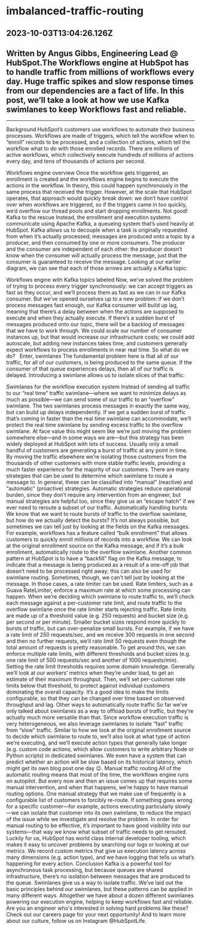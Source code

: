 # imbalanced-traffic-routing

## 2023-10-03T13:04:26.126Z

## Written by Angus Gibbs, Engineering Lead @ HubSpot.The Workflows engine at HubSpot has to handle traffic from millions of workflows every day. Huge traffic spikes and slow response times from our dependencies are a fact of life. In this post, we’ll take a look at how we use Kafka swimlanes to keep Workflows fast and reliable.
_________________

Background
HubSpot’s customers use workflows to automate their business processes. Workflows are made of triggers, which tell the workflow when to “enroll” records to be processed, and a collection of actions, which tell the workflow what to do with those enrolled records. There are millions of active workflows, which collectively execute hundreds of millions of actions every day, and tens of thousands of actions per second.

Workflows engine overview
Once the workflow gets triggered, an enrollment is created and the workflows engine begins to execute the actions in the workflow. In theory, this could happen synchronously in the same process that received the trigger. However, at the scale that HubSpot operates, that approach would quickly break down: we don’t have control over when workflows are triggered, so if the triggers came in too quickly, we’d overflow our thread pools and start dropping enrollments. Not good!
Kafka to the rescue
Instead, the enrollment and execution systems communicate using Apache Kafka, a queueing system that’s used heavily at HubSpot. Kafka allows us to decouple when a task is originally requested from when it’s actually processed; messages are produced onto a topic by a producer, and then consumed by one or more consumers. The producer and the consumer are independent of each other: the producer doesn’t know when the consumer will actually process the message, just that the consumer is guaranteed to receive the message.
Looking at our earlier diagram, we can see that each of those arrows are actually a Kafka topic:

Workflows engine with Kafka topics labeled
Now, we’ve solved the problem of trying to process every trigger synchronously: we can accept triggers as fast as they occur, and we’ll process them as fast as we can in our Kafka consumer. But we’ve opened ourselves up to a new problem: if we don’t process messages fast enough, our Kafka consumer will build up lag, meaning that there’s a delay between when the actions are supposed to execute and when they actually execute.
If there’s a sudden burst of messages produced onto our topic, there will be a backlog of messages that we have to work through. We could scale our number of consumer instances up, but that would increase our infrastructure costs; we could add autoscale, but adding new instances takes time, and customers generally expect workflows to process enrollments in near real time. So what do we do?
 
Enter, swimlanes
The fundamental problem here is that all of our traffic, for all of our customers, is being produced to the same queue. If the consumer of that queue experiences delays, then all of our traffic is delayed. Introducing a swimlane allows us to isolate slices of that traffic:

Swimlanes for the workflow execution system
Instead of sending all traffic to our “real time” traffic swimlane—where we want to minimize delays as much as possible—we can send some of our traffic to an “overflow” swimlane. The two swimlanes process messages in exactly the same way, but can build up delays independently. If we get a sudden burst of traffic that’s coming in faster than the real time swimlane can accommodate, we’ll protect the real time swimlane by sending excess traffic to the overflow swimlane.
At face value this might seem like we’re just moving the problem somewhere else—and in some ways we are—but this strategy has been widely deployed at HubSpot with lots of success. Usually only a small handful of customers are generating a burst of traffic at any point in time. By moving the traffic elsewhere we’re isolating those customers from the thousands of other customers with more stable traffic levels, providing a much faster experience for the majority of our customers.
There are many strategies that can be used to determine which swimlane to route a message to. In general, these can be classified into “manual” (reactive) and “automatic” (proactive) strategies. Automatic strategies reduce operational burden, since they don’t require any intervention from an engineer, but manual strategies are helpful too, since they give us an “escape hatch” if we ever need to reroute a subset of our traffic.
Automatically handling bursts
We know that we want to route bursts of traffic to the overflow swimlane, but how do we actually detect the bursts? It’s not always possible, but sometimes we can tell just by looking at the fields on the Kafka messages. For example, workflows has a feature called “bulk enrollment” that allows customers to quickly enroll millions of records into a workflow. We can look at the original enrollment source on the Kafka message, and if it’s a bulk enrollment, automatically route to the overflow swimlane. Another common pattern at HubSpot is to have a “backfill” flag on the Kafka message, to indicate that a message is being produced as a result of a one-off job that doesn’t need to be processed right away; this can also be used for swimlane routing.
Sometimes, though, we can’t tell just by looking at the message. In those cases, a rate limiter can be used. Rate limiters, such as a Guava RateLimiter, enforce a maximum rate at which some processing can happen. When we’re deciding which swimlane to route traffic to, we’ll check each message against a per-customer rate limit, and route traffic to the overflow swimlane once the rate limiter starts rejecting traffic.
Rate limits are made up of a threshold value (e.g. 250 requests) and bucket size (e.g. per second or per minute). Smaller bucket sizes respond more quickly to bursts of traffic, but can over-penalize small bursts. For example, if we have a rate limit of 250 requests/sec, and we receive 300 requests in one second and then no further requests, we’ll rate limit 50 requests even though the total amount of requests is pretty reasonable. To get around this, we can enforce multiple rate limits, with different thresholds and bucket sizes (e.g. one rate limit of 500 requests/sec and another of 1000 requests/min).
Setting the rate limit thresholds requires some domain knowledge. Generally we’ll look at our workers’ metrics when they’re under load, to get an estimate of their maximum throughput. Then, we’ll set per-customer rate limits below that threshold, to protect against individual customers dominating the overall capacity. It’s a good idea to make the limits configurable, so that they can be changed over time based on observed throughput and lag.
Other ways to automatically route traffic
So far we’ve only talked about swimlanes as a way to offload bursts of traffic, but they’re actually much more versatile than that. Since workflow execution traffic is very heterogeneous, we also leverage swimlanes to isolate “fast” traffic from “slow” traffic. Similar to how we look at the original enrollment source to decide which swimlane to route to, we’ll also look at what type of action we’re executing, and we’ll execute action types that generally take longer (e.g. custom code actions, which allow customers to write arbitrary Node or Python scripts) in dedicated swimlanes. We even have a system that can predict whether an action will be slow based on its historical latency, which might get its own blog post one day 😉.
Manual traffic routing
All of the automatic routing means that most of the time, the workflows engine runs on autopilot. But every now and then an issue comes up that requires some manual intervention, and when that happens, we’re happy to have manual routing options. One manual strategy that we make use of frequently is a configurable list of customers to forcibly re-route. If something goes wrong for a specific customer—for example, actions executing particularly slowly—we can isolate that customer into its own swimlane, to reduce the impact of the issue while we investigate and resolve the problem.
In order for manual routing to be effective, it’s important to have good visibility into our systems—that way we know what subset of traffic needs to get rerouted. Luckily for us, HubSpot has world class internal developer tooling, which makes it easy to uncover problems by searching our logs or looking at our metrics. We record custom metrics that give us execution latency across many dimensions (e.g. action type), and we have logging that tells us what’s happening for every action.
Conclusion
Kafka is a powerful tool for asynchronous task processing, but because queues are shared infrastructure, there’s no isolation between messages that are produced to the queue. Swimlanes give us a way to isolate traffic. We’ve laid out the basic principles behind our swimlanes, but these patterns can be applied in many different ways. Altogether we have about a dozen different swimlanes powering our execution engine, helping to keep workflows fast and reliable.
Are you an engineer who's interested in solving hard problems like these? Check out our careers page for your next opportunity! And to learn more about our culture, follow us on Instagram @HubSpotLife.